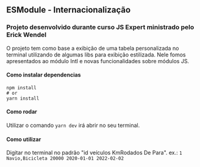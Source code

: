 ## ESModule - Internacionalização

### Projeto desenvolvido durante curso JS Expert ministrado pelo Erick Wendel

O projeto tem como base a exibição de uma tabela personalizada no terminal utilizando de algumas libs para exibição
estilizada.
Nele fomos apresentados ao módulo Intl e novas funcionalidades sobre módulos JS.

#### Como instalar dependencias

```
npm install
# or
yarn install
```

#### Como rodar

Utilizar o comando `yarn dev` irá abrir no seu terminal.

#### Como utilizar

Digitar no terminal no padrão "id veículos KmRodados De Para".
ex.: `1 Navio,Bicicleta 20000 2020-01-01 2022-02-02`
